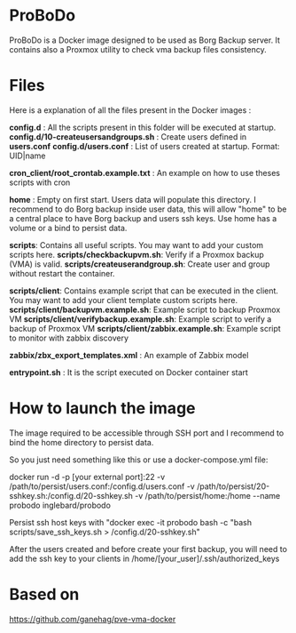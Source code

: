 # ProBoDo

ProBoDo is a Docker image designed to be used as Borg Backup server. It contains also a Proxmox utility to check vma backup files consistency.

# Files

Here is a explanation of all the files present in the Docker images :

**config.d** : All the scripts present in this folder will be executed at startup.
**config.d/10-createusersandgroups.sh** : Create users defined in **users.conf**
**config.d/users.conf** : List of users created at startup. Format: UID|name

**cron_client/root_crontab.example.txt** : An example on how to use theses scripts with cron

**home** : Empty on first start. Users data will populate this directory. I recommend to do Borg backup inside user data, this will allow "home" to be a central place to have Borg backup and users ssh keys. Use home has a volume or a bind to persist data.

**scripts**: Contains all useful scripts. You may want to add your custom scripts here.
**scripts/checkbackupvm.sh**: Verify if a Proxmox backup (VMA) is valid.
**scripts/createuserandgroup.sh**: Create user and group without restart the container.

**scripts/client**: Contains example script that can be executed in the client. You may want to add your client template custom scripts here.
**scripts/client/backupvm.example.sh**: Example script to backup Proxmox VM
**scripts/client/verifybackup.example.sh**: Example script to verify a backup of Proxmox VM
**scripts/client/zabbix.example.sh**: Example script to monitor with zabbix discovery

**zabbix/zbx_export_templates.xml** : An example of Zabbix model

**entrypoint.sh** : It is the script executed on Docker container start

# How to launch the image

The image required to be accessible through SSH port and I recommend to bind the home directory to persist data.

So you just need something like this or use a docker-compose.yml file:

docker run -d  -p [your external port]:22 -v /path/to/persist/users.conf:/config.d/users.conf -v /path/to/persist/20-sshkey.sh:/config.d/20-sshkey.sh -v /path/to/persist/home:/home --name probodo inglebard/probodo

Persist ssh host keys with "docker exec -it probodo bash -c "bash scripts/save_ssh_keys.sh > /config.d/20-sshkey.sh"

After the users created and before create your first backup, you will need to add the ssh key to your clients in /home/[your_user]/.ssh/authorized_keys


# Based on

https://github.com/ganehag/pve-vma-docker
